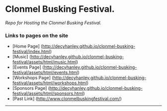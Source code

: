 # Clonmel Busking Festival.

*Repo for Hosting the Clonmel Busking Festival.*

### Links to pages on the site

* [Home Page] (http://decyhanley.github.io/clonmel-busking-festival/index.html)
* [Music] (http://decyhanley.github.io/clonmel-busking-festival/assets/html/music.html)
* [Events Page] (http://decyhanley.github.io/clonmel-busking-festival/assets/html/events.html)
* [Workshops Page] (http://decyhanley.github.io/clonmel-busking-festival/assets/html/workshops.html)
* [Sponsors Page] (http://decyhanley.github.io/clonmel-busking-festival/assets/html/sponsors.html)
* [Past Link] (http://www.clonmelbuskingfestival.com/)

----------------------------------------------------------------------------------------------------
